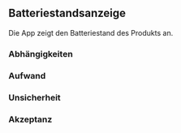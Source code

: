 ## Batteriestandsanzeige

Die App zeigt den Batteriestand des Produkts an.

### Abhängigkeiten

### Aufwand

### Unsicherheit

### Akzeptanz
